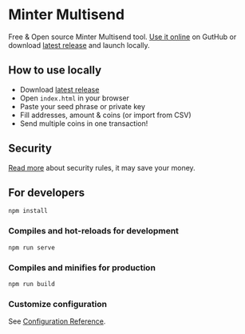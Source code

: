 # Minter Multisend
Free & Open source Minter Multisend tool. [Use it online](https://minterscan.github.io/minter_multisend/) on GutHub or download [latest release](https://github.com/minterscan/minter_multisend/releases) and launch locally.

## How to use locally
* Download [latest release](https://github.com/minterscan/minter_multisend/releases)
* Open `index.html` in your browser
* Paste your seed phrase or private key
* Fill addresses, amount & coins (or import from CSV)
* Send multiple coins in one transaction!

## Security
[Read more](https://minterscan.net/faq/multisend) about security rules, it may save your money.

## For developers
```
npm install
```

### Compiles and hot-reloads for development
```
npm run serve
```

### Compiles and minifies for production
```
npm run build
```

### Customize configuration
See [Configuration Reference](https://cli.vuejs.org/config/).
